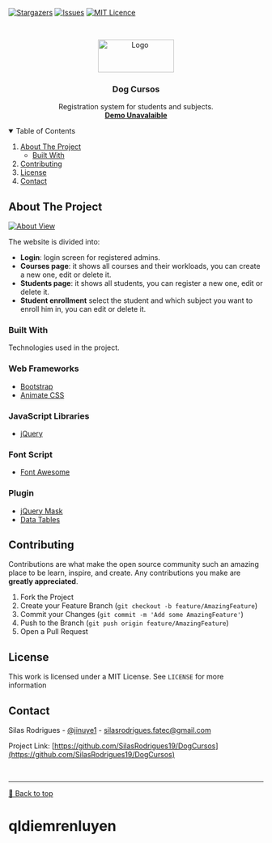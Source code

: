 [![Stargazers][stars-shield]][stars-url]
[![Issues][issues-shield]][issues-url]
[![MIT Licence][license-shield]][license-url]


<!-- PROJECT LOGO -->
<br />
<p align="center">
  <a href="#">
    <img src="https://github.com/SilasRodrigues19/DogCursos/blob/master/img/dogcursos.png?raw=true" alt="Logo" width="150" height="65">
  </a>

  <h3 align="center">Dog Cursos</h3>

  <p align="center">
    Registration system for students and subjects.
    <br />
    <a href="#"><strong>Demo Unavalaible</strong></a>
    <br />
  </p>
</p>



<!-- TABLE OF CONTENTS -->
<details open="open">
  <summary>Table of Contents</summary>
  <ol>
    <li>
      <a href="#about-the-project">About The Project</a>
      <ul>
        <li><a href="#built-with">Built With</a></li>
      </ul>
    </li>
    <li><a href="#contributing">Contributing</a></li>
    <li><a href="#license">License</a></li>
    <li><a href="#contact">Contact</a></li>
  </ol>
</details>



<!-- ABOUT THE PROJECT -->
## About The Project

[![About View][About View]](https://github.com/SilasRodrigues19/DogCursos)



The website is divided into:
* **Login**: login screen for registered admins.
* **Courses page**: it shows all courses and their workloads, you can create a new one, edit or delete it.
* **Students page**: it shows all students, you can register a new one, edit or delete it.
* **Student enrollment** select the student and which subject you want to enroll him in, you can edit or delete it.

### Built With

Technologies used in the project.

### Web Frameworks
* [Bootstrap](https://getbootstrap.com)
* [Animate CSS](https://daneden.github.io/animate.css/)

### JavaScript Libraries
* [jQuery](https://jquery.com)

### Font Script
* [Font Awesome](https://fontawesome.com)

### Plugin
* [jQuery Mask](https://plugins.jquery.com/mask/)
* [Data Tables](https://datatables.net/)



<!-- CONTRIBUTING -->
## Contributing

Contributions are what make the open source community such an amazing place to be learn, inspire, and create. Any contributions you make are **greatly appreciated**.

1. Fork the Project
2. Create your Feature Branch (`git checkout -b feature/AmazingFeature`)
3. Commit your Changes (`git commit -m 'Add some AmazingFeature'`)
4. Push to the Branch (`git push origin feature/AmazingFeature`)
5. Open a Pull Request


<!-- LICENSE -->
## License

This work is licensed under a MIT License. See `LICENSE` for more information


<!-- CONTACT -->
## Contact

Silas Rodrigues - [@jinuye1](https://twitter.com/jinuye1) - silasrodrigues.fatec@gmail.com

Project Link: [https://github.com/SilasRodrigues19/DogCursos](https://github.com/SilasRodrigues19/DogCursos)

   
   <!-- MARKDOWN LINKS & IMAGES -->
<!-- https://www.markdownguide.org/basic-syntax/#reference-style-links -->
[contributors-shield]: https://img.shields.io/github/contributors/SilasRodrigues19/DogCursos.svg?style=for-the-badge
[contributors-url]: https://github.com/SilasRodrigues19/DogCursos/graphs/contributors
[forks-shield]: https://img.shields.io/github/forks/SilasRodrigues19/DogCursos.svg?style=for-the-badge
[forks-url]: https://github.com/SilasRodrigues19/DogCursos/network/members
[stars-shield]: https://img.shields.io/github/stars/SilasRodrigues19/DogCursos.svg?style=for-the-badge
[stars-url]: https://github.com/SilasRodrigues19/DogCursos/stargazers
[issues-shield]: https://img.shields.io/github/issues/SilasRodrigues19/DogCursos.svg?style=for-the-badge
[issues-url]: https://github.com/SilasRodrigues19/DogCursos/issues
[license-shield]: https://img.shields.io/github/license/SilasRodrigues19/DogCursos.svg?style=for-the-badge
[license-url]: https://github.com/SilasRodrigues19/DogCursos/blob/master/LICENSE
[About View]: https://github.com/SilasRodrigues19/DogCursos/blob/master/img/preview.gif

<br><hr>
[🔼 Back to top](#Dog-Cursos)
# qldiemrenluyen
